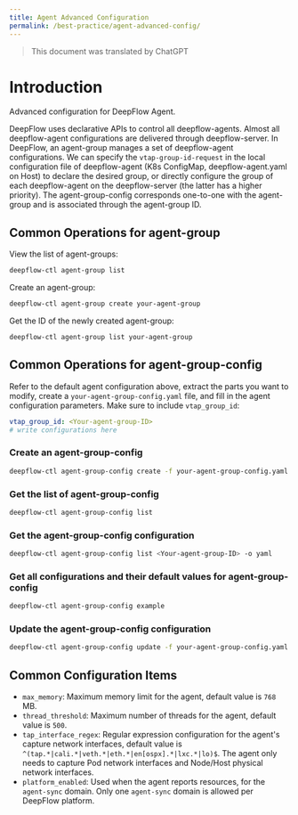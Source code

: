 ```yaml
---
title: Agent Advanced Configuration
permalink: /best-practice/agent-advanced-config/
---
```


> This document was translated by ChatGPT

# Introduction

Advanced configuration for DeepFlow Agent.

DeepFlow uses declarative APIs to control all deepflow-agents. Almost all deepflow-agent configurations are delivered through deepflow-server. In DeepFlow, an agent-group manages a set of deepflow-agent configurations. We can specify the `vtap-group-id-request` in the local configuration file of deepflow-agent (K8s ConfigMap, deepflow-agent.yaml on Host) to declare the desired group, or directly configure the group of each deepflow-agent on the deepflow-server (the latter has a higher priority). The agent-group-config corresponds one-to-one with the agent-group and is associated through the agent-group ID.

## Common Operations for agent-group

View the list of agent-groups:

```bash
deepflow-ctl agent-group list
```

Create an agent-group:

```bash
deepflow-ctl agent-group create your-agent-group
```

Get the ID of the newly created agent-group:

```bash
deepflow-ctl agent-group list your-agent-group
```

## Common Operations for agent-group-config

Refer to the default agent configuration above, extract the parts you want to modify, create a `your-agent-group-config.yaml` file, and fill in the agent configuration parameters. Make sure to include `vtap_group_id`:

```yaml
vtap_group_id: <Your-agent-group-ID>
# write configurations here
```

### Create an agent-group-config

```bash
deepflow-ctl agent-group-config create -f your-agent-group-config.yaml
```

### Get the list of agent-group-config

```bash
deepflow-ctl agent-group-config list
```

### Get the agent-group-config configuration

```bash
deepflow-ctl agent-group-config list <Your-agent-group-ID> -o yaml
```

### Get all configurations and their default values for agent-group-config

```bash
deepflow-ctl agent-group-config example
```

### Update the agent-group-config configuration

```bash
deepflow-ctl agent-group-config update -f your-agent-group-config.yaml
```

## Common Configuration Items

- `max_memory`: Maximum memory limit for the agent, default value is `768` MB.
- `thread_threshold`: Maximum number of threads for the agent, default value is `500`.
- `tap_interface_regex`: Regular expression configuration for the agent's capture network interfaces, default value is `^(tap.*|cali.*|veth.*|eth.*|en[ospx].*|lxc.*|lo)$`. The agent only needs to capture Pod network interfaces and Node/Host physical network interfaces.
- `platform_enabled`: Used when the agent reports resources, for the `agent-sync` domain. Only one `agent-sync` domain is allowed per DeepFlow platform.
